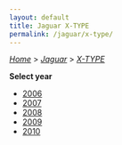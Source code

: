 ```yaml
---
layout: default
title: Jaguar X-TYPE
permalink: /jaguar/x-type/
---
```

[*Home*](/) > [*Jaguar*](/jaguar/) > [*X-TYPE*](/jaguar/x-type/)

**Select year**

- [2006](/jaguar/x-type/2006/)
- [2007](/jaguar/x-type/2007/)
- [2008](/jaguar/x-type/2008/)
- [2009](/jaguar/x-type/2009/)
- [2010](/jaguar/x-type/2010/)